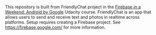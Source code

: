This repository is built from FriendlyChat project in the [Firebase in a Weekend: Android by Google](https://www.udacity.com/course/firebase-in-a-weekend-by-google-android--ud0352) Udacity course.
FriendlyChat is an app that allows users to send and receive text and photos in realtime across platforms.
Setup requires creating a Firebase project. See https://firebase.google.com/ for more information.
